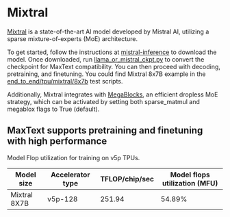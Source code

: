<!--
 # Copyright 2023–2025 Google LLC
#
# Licensed under the Apache License, Version 2.0 (the "License");
# you may not use this file except in compliance with the License.
# You may obtain a copy of the License at
#
#    https://www.apache.org/licenses/LICENSE-2.0
#
# Unless required by applicable law or agreed to in writing, software
# distributed under the License is distributed on an "AS IS" BASIS,
# WITHOUT WARRANTIES OR CONDITIONS OF ANY KIND, either express or implied.
# See the License for the specific language governing permissions and
# limitations under the License.
 -->

# Mixtral

[Mixtral](https://mistral.ai/news/mixtral-of-experts/) is a state-of-the-art AI model developed by Mistral AI, utilizing a sparse mixture-of-experts (MoE) architecture.


To get started, follow the instructions at [mistral-inference](https://github.com/mistralai/mistral-inference) to download the model. Once downloaded, run [llama_or_mistral_ckpt.py](../../../MaxText/llama_or_mistral_ckpt.py) to convert the checkpoint for MaxText compatibility. You can then proceed with decoding, pretraining, and finetuning. You could find Mixtral 8x7B example in the [end_to_end/tpu/mixtral/8x7b](../mixtral/8x7b) test scripts.


Additionally, Mixtral integrates with [MegaBlocks](https://arxiv.org/abs/2211.15841), an efficient dropless MoE strategy, which can be activated by setting both sparse_matmul and megablox flags to True (default).


## MaxText supports pretraining and finetuning with high performance

Model Flop utilization for training on v5p TPUs.

| Model size    | Accelerator type | TFLOP/chip/sec | Model flops utilization (MFU) |
| ------------ | -------------- | --------------  | -------------- |
| Mixtral 8X7B | v5p-128       | 251.94 | 54.89% |


